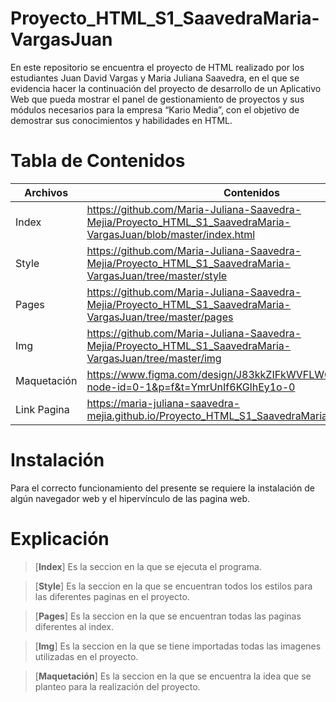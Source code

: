 # **Proyecto_HTML_S1_SaavedraMaria-VargasJuan**

En este repositorio se encuentra el proyecto de HTML realizado por los estudiantes Juan David Vargas y Maria Juliana Saavedra, en el que se evidencia hacer la continuación del proyecto de desarrollo de un Aplicativo Web que pueda mostrar el panel de gestionamiento de proyectos y sus módulos necesarios para la empresa “Kario Media”, con el objetivo de demostrar sus conocimientos y habilidades en HTML.

# **Tabla de Contenidos**

| Archivos | Contenidos |
|--|--|
| Index |https://github.com/Maria-Juliana-Saavedra-Mejia/Proyecto_HTML_S1_SaavedraMaria-VargasJuan/blob/master/index.html |
| Style |https://github.com/Maria-Juliana-Saavedra-Mejia/Proyecto_HTML_S1_SaavedraMaria-VargasJuan/tree/master/style|
| Pages |https://github.com/Maria-Juliana-Saavedra-Mejia/Proyecto_HTML_S1_SaavedraMaria-VargasJuan/tree/master/pages|
| Img |https://github.com/Maria-Juliana-Saavedra-Mejia/Proyecto_HTML_S1_SaavedraMaria-VargasJuan/tree/master/img|
| Maquetación |https://www.figma.com/design/J83kkZIFkWVFLWQ6q3vyjS/Untitled?node-id=0-1&p=f&t=YmrUnIf6KGlhEy1o-0|
| Link Pagina |https://maria-juliana-saavedra-mejia.github.io/Proyecto_HTML_S1_SaavedraMaria-VargasJuan/|




# **Instalación**

Para el correcto funcionamiento del presente se requiere la instalación de algún navegador web y el hipervínculo de las pagina web.

# **Explicación**

> [**Index**]
Es la seccion en la que se ejecuta el programa.

> [**Style**]
Es la seccion en la que se encuentran todos los estilos para las diferentes paginas en el proyecto.

> [**Pages**]
Es la seccion en la que se encuentran todas las paginas diferentes al index.

> [**Img**]
Es la seccion en la que se tiene importadas todas las imagenes utilizadas en el proyecto.

> [**Maquetación**]
Es la seccion en la que se encuentra la idea que se planteo para la realización del proyecto.